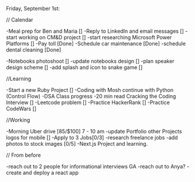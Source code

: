 Friday, September 1st:

// Calendar


-Meal prep for Ben and Maria []
-Reply to LinkedIn and email messages []
-start working on CM&D project []
-start researching Microsoft Power Platforms []
-Pay toll [Done]
-Schedule car maintenance [Done]
-schedule dental cleaning [Done]

-Notebooks photoshoot []
-update notebooks design []
-plan speaker design scheme [] 
-add splash and icon to snake game []

//Learning

-Start a new Ruby Project []
-Coding with Mosh continue with Python (Control Flow)
-DSA Class progress
-20 min read Cracking the Coding Interview []
-Leetcode problem []
-Practice HackerRank []
-Practice CodeWars []

//Working

-Morning Uber drive [85/$100] 7 - 10 am
-update Portfolio other Projects logos for mobile []
-Apply to 3 Jobs[0/3]
-research freelance jobs
-add photos to stock images [0/5]
-Next.js Project and learning.

// From before

-reach out to 2 people for informational interviews GA
-reach out to Anya?
-create and deploy a react app
